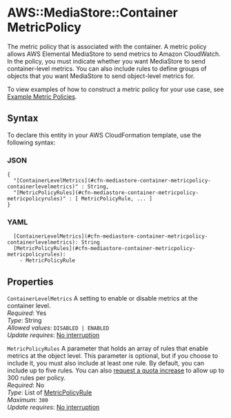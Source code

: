 # AWS::MediaStore::Container MetricPolicy<a name="aws-properties-mediastore-container-metricpolicy"></a>

The metric policy that is associated with the container\. A metric policy allows AWS Elemental MediaStore to send metrics to Amazon CloudWatch\. In the policy, you must indicate whether you want MediaStore to send container\-level metrics\. You can also include rules to define groups of objects that you want MediaStore to send object\-level metrics for\.

To view examples of how to construct a metric policy for your use case, see [Example Metric Policies](https://docs.aws.amazon.com/mediastore/latest/ug/policies-metric-examples.html)\.

## Syntax<a name="aws-properties-mediastore-container-metricpolicy-syntax"></a>

To declare this entity in your AWS CloudFormation template, use the following syntax:

### JSON<a name="aws-properties-mediastore-container-metricpolicy-syntax.json"></a>

```
{
  "[ContainerLevelMetrics](#cfn-mediastore-container-metricpolicy-containerlevelmetrics)" : String,
  "[MetricPolicyRules](#cfn-mediastore-container-metricpolicy-metricpolicyrules)" : [ MetricPolicyRule, ... ]
}
```

### YAML<a name="aws-properties-mediastore-container-metricpolicy-syntax.yaml"></a>

```
  [ContainerLevelMetrics](#cfn-mediastore-container-metricpolicy-containerlevelmetrics): String
  [MetricPolicyRules](#cfn-mediastore-container-metricpolicy-metricpolicyrules): 
    - MetricPolicyRule
```

## Properties<a name="aws-properties-mediastore-container-metricpolicy-properties"></a>

`ContainerLevelMetrics`  <a name="cfn-mediastore-container-metricpolicy-containerlevelmetrics"></a>
A setting to enable or disable metrics at the container level\.  
*Required*: Yes  
*Type*: String  
*Allowed values*: `DISABLED | ENABLED`  
*Update requires*: [No interruption](https://docs.aws.amazon.com/AWSCloudFormation/latest/UserGuide/using-cfn-updating-stacks-update-behaviors.html#update-no-interrupt)

`MetricPolicyRules`  <a name="cfn-mediastore-container-metricpolicy-metricpolicyrules"></a>
A parameter that holds an array of rules that enable metrics at the object level\. This parameter is optional, but if you choose to include it, you must also include at least one rule\. By default, you can include up to five rules\. You can also [request a quota increase](https://console.aws.amazon.com/servicequotas/home?region=us-east-1#!/services/mediastore/quotas) to allow up to 300 rules per policy\.  
*Required*: No  
*Type*: List of [MetricPolicyRule](aws-properties-mediastore-container-metricpolicyrule.md)  
*Maximum*: `300`  
*Update requires*: [No interruption](https://docs.aws.amazon.com/AWSCloudFormation/latest/UserGuide/using-cfn-updating-stacks-update-behaviors.html#update-no-interrupt)